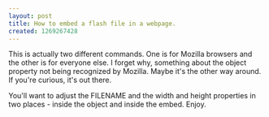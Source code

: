 ```yaml
--- 
layout: post
title: How to embed a flash file in a webpage.
created: 1269267428
---
```

This is actually two different commands.  One is for Mozilla browsers and the other is for everyone else.  I forget why, something about the object property not being recognized by Mozilla.  Maybe it's the other way around.  If you're curious, it's out there.

You'll want to adjust the FILENAME and the width and height properties in two places - inside the object and inside the embed.  Enjoy.

<script src="http://gist.github.com/340162.js?file=flash_embed.txt"></script>
